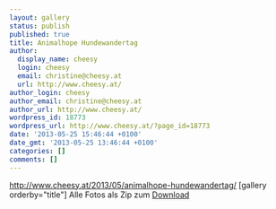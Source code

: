 ```yaml
---
layout: gallery
status: publish
published: true
title: Animalhope Hundewandertag
author:
  display_name: cheesy
  login: cheesy
  email: christine@cheesy.at
  url: http://www.cheesy.at/
author_login: cheesy
author_email: christine@cheesy.at
author_url: http://www.cheesy.at/
wordpress_id: 18773
wordpress_url: http://www.cheesy.at/?page_id=18773
date: '2013-05-25 15:46:44 +0100'
date_gmt: '2013-05-25 13:46:44 +0100'
categories: []
comments: []
---
```

http://www.cheesy.at/2013/05/animalhope-hundewandertag/
[gallery orderby="title"]
Alle Fotos als Zip zum [Download](http://www.cheesy.at/download/2013-05-25%20Hundewandertag.zip)
